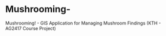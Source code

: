 # Mushrooming-
Mushrooming! - GIS Application for Managing Mushroom Findings (KTH - AG2417 Course Project)
